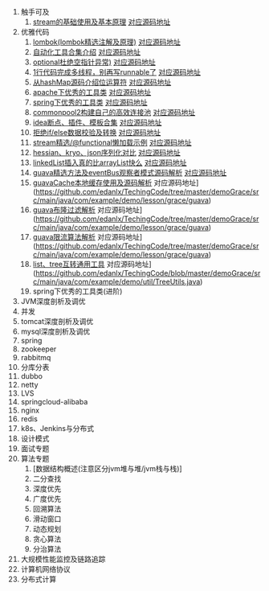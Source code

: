 1. 触手可及
    1. [stream的基础使用及基本原理](https://mp.weixin.qq.com/s/JtiYnpwaHe_UY-TWwR2pmA)  [对应源码地址](https://github.com/edanlx/TechingCode/tree/master/demoGrace/src/main/java/com/example/demo/lesson/greenhand/stream)
1. 优雅代码
    1. [lombok(lombok精选注解及原理)](https://mp.weixin.qq.com/s/8pK9Z4upDlLMGK-RcLSoxQ)  [对应源码地址](https://github.com/edanlx/TechingCode/tree/master/demoGrace/src/main/java/com/example/demo/lesson/grace/lombok)
    2. [自动化工具合集介绍](https://mp.weixin.qq.com/s/tyumKp6obMJ-jEBO8_XcYw)  [对应源码地址](https://github.com/edanlx/TechingCode/tree/master/demoGrace/src/main/java/com/example/demo/lesson/grace/junit)
    3. [optional杜绝空指针异常)](https://mp.weixin.qq.com/s/n5F6Xz-wkELACdL-SlYwkw)  [对应源码地址](https://github.com/edanlx/TechingCode/tree/master/demoGrace/src/main/java/com/example/demo/lesson/grace/optional)
    4. [1行代码完成多线程，别再写runnable了](https://mp.weixin.qq.com/s/HQMq1C6XdcVSJQm71WF-8w)  [对应源码地址](https://github.com/edanlx/TechingCode/tree/master/demoGrace/src/main/java/com/example/demo/lesson/grace/thread)
    5. [从hashMap源码介绍位运算符](https://mp.weixin.qq.com/s/d2whUkVnifmdij_CIHxvFQ)  [对应源码地址](https://github.com/edanlx/TechingCode/tree/master/demoGrace/src/main/java/com/example/demo/lesson/grace/symbol)
    6. [apache下优秀的工具类](https://mp.weixin.qq.com/s/HPrxG3kQ0PO9_tr-QsiPtw)  [对应源码地址](https://github.com/edanlx/TechingCode/tree/master/demoGrace/src/main/java/com/example/demo/lesson/grace/apache)
    7. [spring下优秀的工具类](https://mp.weixin.qq.com/s/aJhjwPCCmQD_z1i7lFdRlA)  [对应源码地址](https://github.com/edanlx/TechingCode/tree/master/demoGrace/src/main/java/com/example/demo/lesson/grace/spring)
    8. [commonpool2构建自己的高效连接池](https://mp.weixin.qq.com/s/xIZiu1hZ6uOBRQRsY-UuvQ)  [对应源码地址](https://github.com/edanlx/TechingCode/tree/master/demoGrace/src/main/java/com/example/demo/lesson/grace/commonpool)
    9. [idea断点、插件、模板合集](https://mp.weixin.qq.com/s/UpRps9jPEsW-UjGV2c4fAQ)  [对应源码地址](https://github.com/edanlx/TechingCode/tree/master/demoGrace/src/main/java/com/example/demo/lesson/grace/commonpool)
    10. [拒绝if/else数据校验及转换](https://mp.weixin.qq.com/s/wwglTG370QTPHfIuraLyQg)  [对应源码地址](https://github.com/edanlx/TechingCode/tree/master/demoGrace/src/main/java/com/example/demo/lesson/grace/front)
    11. [stream精选/@functional懒加载示例](https://mp.weixin.qq.com/s/q9fb5jVBaAW0t0hKhNMg7A)  [对应源码地址](https://github.com/edanlx/TechingCode/tree/master/demoGrace/src/main/java/com/example/demo/lesson/grace/stream)
    12. [hessian、kryo、json序列化对比](hhttps://mp.weixin.qq.com/s/nyGhHOEX3Zia1ZUhlKkgEw)  [对应源码地址](https://github.com/edanlx/TechingCode/tree/master/demoGrace/src/main/java/com/example/demo/lesson/grace/serialize)
    13. [linkedList插入真的比arrayList快么](https://mp.weixin.qq.com/s/k7QVkV39YYGdPVuXaSd2MA)  [对应源码地址](https://github.com/edanlx/TechingCode/tree/master/demoGrace/src/main/java/com/example/demo/lesson/grace/listspeed)
    14. [guava精选方法及eventBus观察者模式源码解析](https://mp.weixin.qq.com/s/um666au547GJdFQakKfBkQ)  [对应源码地址](https://github.com/edanlx/TechingCode/tree/master/demoGrace/src/main/java/com/example/demo/lesson/grace/guava)
    15. [guavaCache本地缓存使用及源码解析](https://mp.weixin.qq.com/s/YJUJ3rNzREvM4hTovH5I1A)  对应源码地址](https://github.com/edanlx/TechingCode/tree/master/demoGrace/src/main/java/com/example/demo/lesson/grace/guava)
    16. [guava布隆过滤解析](https://mp.weixin.qq.com/s/jdUNVjRu3uwOK5YSJbT7CQ)  对应源码地址](https://github.com/edanlx/TechingCode/tree/master/demoGrace/src/main/java/com/example/demo/lesson/grace/guava)
    17. [guava限流算法解析](https://mp.weixin.qq.com/s/jdUNVjRu3uwOK5YSJbT7CQ)  对应源码地址](https://github.com/edanlx/TechingCode/tree/master/demoGrace/src/main/java/com/example/demo/lesson/grace/guava)
    18. [list、tree互转通用工具](https://mp.weixin.qq.com/s/-wNhzerA-zoQgd1es5DUIw)  对应源码地址](https://github.com/edanlx/TechingCode/blob/master/demoGrace/src/main/java/com/example/demo/util/TreeUtils.java)
    19. spring下优秀的工具类(进阶)
2. JVM深度剖析及调优
3. 并发 
4. tomcat深度剖析及调优
5. mysql深度剖析及调优
6. spring
7. zookeeper
8. rabbitmq
9. 分库分表
10. dubbo
11. netty
12. LVS
13. springcloud-alibaba
14. nginx
15. redis
16. k8s、Jenkins与分布式
17. 设计模式
18. 面试专题
19. 算法专题
     1. [数据结构概述(注意区分jvm堆与堆/jvm栈与栈)]
     2. 二分查找
     3. 深度优先
     4. 广度优先
     5. 回溯算法
     6. 滑动窗口
     7. 动态规划
     8. 贪心算法
     9. 分治算法
20. 大规模性能监控及链路追踪
21. 计算机网络协议
22. 分布式计算    